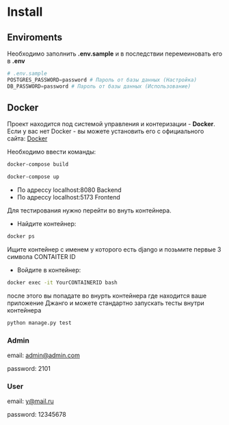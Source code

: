 # Install

## Enviroments

Необходимо заполнить **.env.sample** и в последствии перемеиновать его в **.env**

```python
# .env.sample
POSTGRES_PASSWORD=password # Пароль от базы данных (Настройка)
DB_PASSWORD=password # Пароль от базы данных (Использование)
```

## Docker

Проект находится под системой управления и контеризации - **Docker**.
Если у вас нет Docker - вы можете установить его с официального сайта: [Docker](https://www.docker.com/get-started/)

Необходимо ввести команды:

```bash
docker-compose build
```

```bash
docker-compose up
```

- По адрессу localhost:8080 Backend
- По адрессу localhost:5173 Frontend

Для тестирования нужно перейти во внуть контейнера.

- Найдите контейнер:

```bash
docker ps
```

Ищите контейнер с именем у которого есть django и позьмите первые 3 символа CONTAITER ID

- Войдите в контейнер:

```bash
docker exec -it YourCONTAINERID bash
```

после этого вы попадате во внурть контейнера где находится ваше приложение Джанго
и можете стандартно запускать тесты внутри контейнера

```bash
python manage.py test
```

### Admin

email: <admin@admin.com>

password: 2101

### User

email: <y@mail.ru>

password: 12345678
